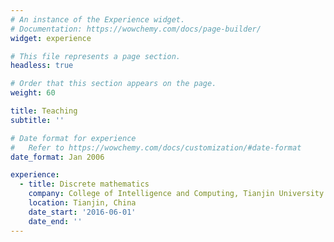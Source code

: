 ```yaml
---
# An instance of the Experience widget.
# Documentation: https://wowchemy.com/docs/page-builder/
widget: experience

# This file represents a page section.
headless: true

# Order that this section appears on the page.
weight: 60

title: Teaching
subtitle: ''

# Date format for experience
#   Refer to https://wowchemy.com/docs/customization/#date-format
date_format: Jan 2006

experience:
  - title: Discrete mathematics
    company: College of Intelligence and Computing, Tianjin University
    location: Tianjin, China
    date_start: '2016-06-01'
    date_end: ''
---
```

